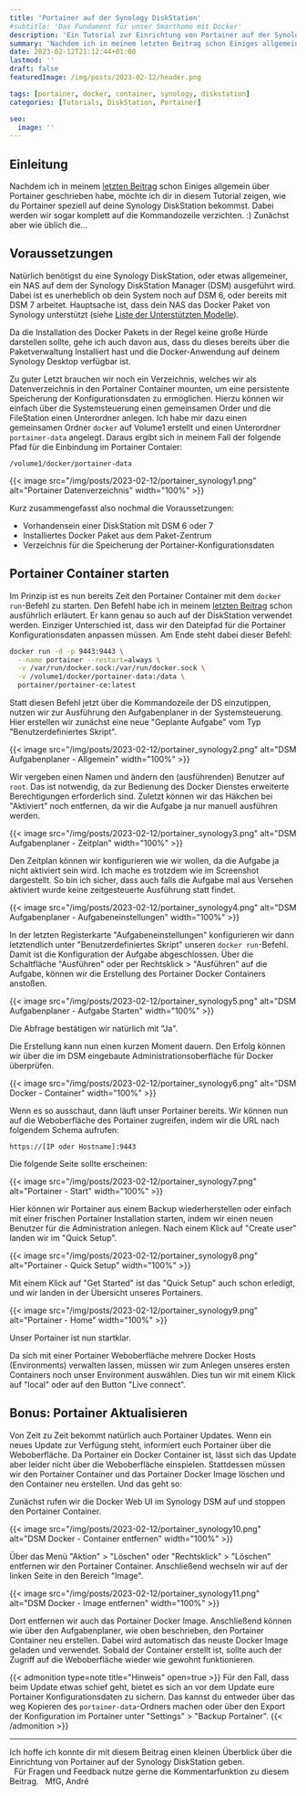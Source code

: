 ```yaml
---
title: 'Portainer auf der Synology DiskStation'
#subtitle: 'Das Fundament für unser Smarthome mit Docker'
description: 'Ein Tutorial zur Einrichtung von Portainer auf der Synology DiskStation'
summary: 'Nachdem ich in meinem letzten Beitrag schon Einiges allgemein über Portainer geschrieben habe, möchte ich dir in diesem Tutorial zeigen, wie du Portainer speziell auf deine Synology DiskStation bekommst....'
date: 2023-02-12T21:12:44+01:00
lastmod: ''
draft: false
featuredImage: /img/posts/2023-02-12/header.png

tags: [portainer, docker, container, synology, diskstation]
categories: [Tutorials, DiskStation, Portainer]

seo:
  image: ''
---
```

## Einleitung

Nachdem ich in meinem [letzten Beitrag](/posts/2023/02/10_portainer_zur_verwaltung_des_docker_dienstes) schon Einiges allgemein über Portainer geschrieben habe, möchte ich dir in diesem Tutorial zeigen, wie du Portainer speziell auf deine Synology DiskStation bekommst. Dabei werden wir sogar komplett auf die Kommandozeile verzichten. :) Zunächst aber wie üblich die...

## Voraussetzungen

Natürlich benötigst du eine Synology DiskStation, oder etwas allgemeiner, ein NAS auf dem der Synology DiskStation Manager (DSM) ausgeführt wird. Dabei ist es unerheblich ob dein System noch auf DSM 6, oder bereits mit DSM 7 arbeitet. Hauptsache ist, dass dein NAS das Docker Paket von Synology unterstützt (siehe [Liste der Unterstützten Modelle](https://www.synology.com/de-de/dsm/packages/Docker)).

Da die Installation des Docker Pakets in der Regel keine große Hürde darstellen sollte, gehe ich auch davon aus, dass du dieses bereits über die Paketverwaltung Installiert hast und die Docker-Anwendung auf deinem Synology Desktop verfügbar ist.

Zu guter Letzt brauchen wir noch ein Verzeichnis, welches wir als Datenverzeichnis in den Portainer Container mounten, um eine persistente Speicherung der Konfigurationsdaten zu ermöglichen. Hierzu können wir einfach über die Systemsteuerung einen gemeinsamen Order und die FileStation einen Unterordner anlegen. Ich habe mir dazu einen gemeinsamen Ordner `docker` auf Volume1 erstellt und einen Unterordner `portainer-data` angelegt. Daraus ergibt sich in meinem Fall der folgende Pfad für die Einbindung im Portainer Contaier:

`/volume1/docker/portainer-data`

{{< image src="/img/posts/2023-02-12/portainer_synology1.png" alt="Portainer Datenverzeichnis" width="100%" >}}

Kurz zusammengefasst also nochmal die Voraussetzungen:
* Vorhandensein einer DiskStation mit DSM 6 oder 7
* Installiertes Docker Paket aus dem Paket-Zentrum
* Verzeichnis für die Speicherung der Portainer-Konfigurationsdaten

## Portainer Container starten

Im Prinzip ist es nun bereits Zeit den Portainer Container mit dem `docker run`-Befehl zu starten. Den Befehl habe ich in meinem [letzten Beitrag](/posts/2023/02/10_portainer_zur_verwaltung_des_docker_dienstes) schon ausführlich erläutert. Er kann genau so auch auf der DiskStation verwendet werden. Einziger Unterschied ist, dass wir den Dateipfad für die Portainer Konfigurationsdaten anpassen müssen. Am Ende steht dabei dieser Befehl:
```bash
docker run -d -p 9443:9443 \
  --name portainer --restart=always \
  -v /var/run/docker.sock:/var/run/docker.sock \
  -v /volume1/docker/portainer-data:/data \
  portainer/portainer-ce:latest
```

Statt diesen Befehl jetzt über die Kommandozeile der DS einzutippen, nutzen wir zur Ausführung den Aufgabenplaner in der Systemsteuerung. Hier erstellen wir zunächst eine neue "Geplante Aufgabe" vom Typ "Benutzerdefiniertes Skript".

{{< image src="/img/posts/2023-02-12/portainer_synology2.png" alt="DSM Aufgabenplaner - Allgemein" width="100%" >}}

Wir vergeben einen Namen und ändern den (ausführenden) Benutzer auf `root`. Das ist notwendig, da zur Bedienung des Docker Dienstes erweiterte Berechtigungen erforderlich sind. Zuletzt können wir das Häkchen bei "Aktiviert" noch entfernen, da wir die Aufgabe ja nur manuell ausführen werden.

{{< image src="/img/posts/2023-02-12/portainer_synology3.png" alt="DSM Aufgabenplaner - Zeitplan" width="100%" >}}

Den Zeitplan können wir konfigurieren wie wir wollen, da die Aufgabe ja nicht aktiviert sein wird. Ich mache es trotzdem wie im Screenshot dargestellt. So bin ich sicher, dass auch falls die Aufgabe mal aus Versehen aktiviert wurde keine zeitgesteuerte Ausführung statt findet.

{{< image src="/img/posts/2023-02-12/portainer_synology4.png" alt="DSM Aufgabenplaner - Aufgabeneinstellungen" width="100%" >}}

In der letzten Registerkarte "Aufgabeneinstellungen" konfigurieren wir dann letztendlich unter "Benutzerdefiniertes Skript" unseren `docker run`-Befehl.
Damit ist die Konfiguration der Aufgabe abgeschlossen. Über die Schaltfläche "Ausführen" oder per Rechtsklick > "Ausführen" auf die Aufgabe, können wir die Erstellung des Portainer Docker Containers anstoßen.

{{< image src="/img/posts/2023-02-12/portainer_synology5.png" alt="DSM Aufgabenplaner - Aufgabe Starten" width="100%" >}}

Die Abfrage bestätigen wir natürlich mit "Ja".

Die Erstellung kann nun einen kurzen Moment dauern. Den Erfolg können wir über die im DSM eingebaute Administrationsoberfläche für Docker überprüfen.

{{< image src="/img/posts/2023-02-12/portainer_synology6.png" alt="DSM Docker - Container" width="100%" >}}

Wenn es so ausschaut, dann läuft unser Portainer bereits. Wir können nun auf die Weboberfläche des Portainer zugreifen, indem wir die URL nach folgendem Schema aufrufen: 

`https://[IP oder Hostname]:9443`

Die folgende Seite sollte erscheinen:

{{< image src="/img/posts/2023-02-12/portainer_synology7.png" alt="Portainer - Start" width="100%" >}}

Hier können wir Portainer aus einem Backup wiederherstellen oder einfach mit einer frischen Portainer Installation starten, indem wir einen neuen Benutzer für die Administration anlegen.
Nach einem Klick auf "Create user" landen wir im "Quick Setup".  

{{< image src="/img/posts/2023-02-12/portainer_synology8.png" alt="Portainer - Quick Setup" width="100%" >}}

Mit einem Klick auf "Get Started" ist das "Quick Setup" auch schon erledigt, und wir landen in der Übersicht unseres Portainers. 

{{< image src="/img/posts/2023-02-12/portainer_synology9.png" alt="Portainer - Home" width="100%" >}}

Unser Portainer ist nun startklar. 

Da sich mit einer Portainer Weboberfläche mehrere Docker Hosts (Environments) verwalten lassen, müssen wir zum Anlegen unseres ersten Containers noch unser Environment auswählen. Dies tun wir mit einem Klick auf "local" oder auf den Button "Live connect". 

## Bonus: Portainer Aktualisieren

Von Zeit zu Zeit bekommt natürlich auch Portainer Updates. Wenn ein neues Update zur Verfügung steht, informiert euch Portainer über die Weboberfläche. Da Portainer ein Docker Container ist, lässt sich das Update aber leider nicht über die Weboberfläche einspielen. Stattdessen müssen wir den Portainer Container und das Portainer Docker Image löschen und den Container neu erstellen. Und das geht so:

Zunächst rufen wir die Docker Web UI im Synology DSM auf und stoppen den Portainer Container.

{{< image src="/img/posts/2023-02-12/portainer_synology10.png" alt="DSM Docker - Container entfernen" width="100%" >}}

Über das Menü "Aktion" > "Löschen" oder "Rechtsklick" > "Löschen" entfernen wir den Portainer Container.
Anschließend wechseln wir auf der linken Seite in den Bereich "Image".

{{< image src="/img/posts/2023-02-12/portainer_synology11.png" alt="DSM Docker - Image entfernen" width="100%" >}}

Dort entfernen wir auch das Portainer Docker Image. Anschließend können wie über den Aufgabenplaner, wie oben beschrieben, den Portainer Container neu erstellen. Dabei wird automatisch das neuste Docker Image geladen und verwendet. Sobald der Container erstellt ist, sollte auch der Zugriff auf die Weboberfläche wieder wie gewohnt funktionieren. 

{{< admonition type=note title="Hinweis" open=true >}}
Für den Fall, dass beim Update etwas schief geht, bietet es sich an vor dem Update eure Portainer Konfigurationsdaten zu sichern. Das kannst du entweder über das weg Kopieren des `portainer-data`-Ordners machen oder über den Export der Konfiguration im Portainer unter "Settings" > "Backup Portainer".
{{< /admonition >}}

---

Ich hoffe ich konnte dir mit diesem Beitrag einen kleinen Überblick über die Einrichtung von Portainer auf der Synology DiskStation geben.  
&nbsp;
Für Fragen und Feedback nutze gerne die Kommentarfunktion zu diesem Beitrag. 
&nbsp;
MfG,
André
